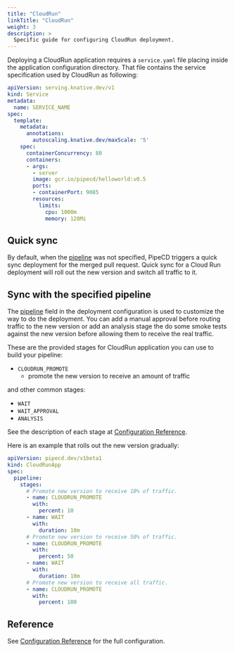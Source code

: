 ```yaml
---
title: "CloudRun"
linkTitle: "CloudRun"
weight: 3
description: >
  Specific guide for configuring CloudRun deployment.
---
```


Deploying a CloudRun application requires a `service.yaml` file placing inside the application configuration directory. That file contains the service specification used by CloudRun as following: 

``` yaml
apiVersion: serving.knative.dev/v1
kind: Service
metadata:
  name: SERVICE_NAME
spec:
  template:
    metadata:
      annotations:
        autoscaling.knative.dev/maxScale: '5'
    spec:
      containerConcurrency: 80
      containers:
      - args:
        - server
        image: gcr.io/pipecd/helloworld:v0.5
        ports:
        - containerPort: 9085
        resources:
          limits:
            cpu: 1000m
            memory: 128Mi
```

## Quick sync

By default, when the [pipeline](/docs/user-guide/configuration-reference/#cloudrun-application) was not specified, PipeCD triggers a quick sync deployment for the merged pull request.
Quick sync for a Cloud Run deployment will roll out the new version and switch all traffic to it.

## Sync with the specified pipeline

The [pipeline](/docs/user-guide/configuration-reference/#cloudrun-application) field in the deployment configuration is used to customize the way to do the deployment.
You can add a manual approval before routing traffic to the new version or add an analysis stage the do some smoke tests against the new version before allowing them to receive the real traffic.

These are the provided stages for CloudRun application you can use to build your pipeline:

- `CLOUDRUN_PROMOTE`
  - promote the new version to receive an amount of traffic

and other common stages:
- `WAIT`
- `WAIT_APPROVAL`
- `ANALYSIS`

See the description of each stage at [Configuration Reference](/docs/user-guide/configuration-reference/#stageoptions).

Here is an example that rolls out the new version gradually:

``` yaml
apiVersion: pipecd.dev/v1beta1
kind: CloudRunApp
spec:
  pipeline:
    stages:
      # Promote new version to receive 10% of traffic.
      - name: CLOUDRUN_PROMOTE
        with:
          percent: 10
      - name: WAIT
        with:
          duration: 10m
      # Promote new version to receive 50% of traffic.
      - name: CLOUDRUN_PROMOTE
        with:
          percent: 50
      - name: WAIT
        with:
          duration: 10m
      # Promote new version to receive all traffic.
      - name: CLOUDRUN_PROMOTE
        with:
          percent: 100
```

## Reference

See [Configuration Reference](/docs/user-guide/configuration-reference/#cloudrun-application) for the full configuration.
